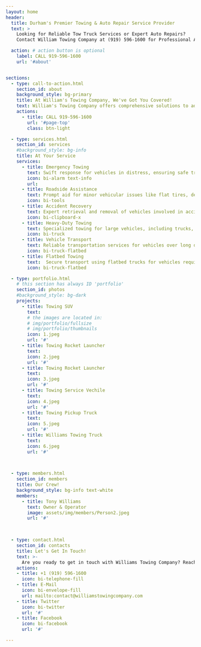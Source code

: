 ```yaml
---
layout: home
header:
  title: Durham's Premier Towing & Auto Repair Service Provider
  text: >
    Looking for Reliable Tow Truck Services or Expert Auto Repairs?
    Contact William Towing Company at (919) 596-1600 for Professional Assistance Today!

  action: # action button is optional
    label: CALL 919-596-1600
    url: '#about'


sections:
  - type: call-to-action.html
    section_id: about
    background_style: bg-primary
    title: At William's Towing Company, We've Got You Covered!
    text: William's Towing Company offers comprehensive solutions to address all your vehicular needs swiftly and effectively. From emergency towing to reliable roadside assistance, our services are tailored to provide you with prompt and efficient assistance whenever you need it. Experience convenience and reliability with William's Towing Company – your trusted partner on the road!
    actions:
      - title: CALL 919-596-1600
        url: '#page-top'
        class: btn-light

  - type: services.html
    section_id: services
    #background_style: bg-info
    title: At Your Service
    services:
      - title: Emergency Towing
        text: Swift response for vehicles in distress, ensuring safe transport to a designated location.
        icon: bi-alarm text-info
        url: 
      - title: Roadside Assistance
        text: Prompt aid for minor vehicular issues like flat tires, dead batteries, or locked-out situations.
        icon: bi-tools
      - title: Accident Recovery
        text: Expert retrieval and removal of vehicles involved in accidents, ensuring swift and safe recovery operations.
        icon: bi-clipboard-x
      - title: Heavy-Duty Towing
        text: Specialized towing for large vehicles, including trucks, buses, and construction equipment, with precision and care.
        icon: bi-truck
      - title: Vehicle Transport
        text: Reliable transportation services for vehicles over long distances or to specific destinations, ensuring secure and timely delivery.
        icon: bi-truck-flatbed
      - title: Flatbed Towing
        text:  Secure transport using flatbed trucks for vehicles requiring gentle handling or long-distance travel.
        icon: bi-truck-flatbed

  - type: portfolio.html
    # this section has always ID 'portfolio'
    section_id: photos
    #background_style: bg-dark
    projects:
      - title: Towing SUV
        text: 
        # the images are located in:
        # img/portfolio/fullsize
        # img/portfolio/thumbnails
        icon: 1.jpeg
        url: '#'
      - title: Towing Rocket Launcher
        text: 
        icon: 2.jpeg
        url: '#'
      - title: Towing Rocket Launcher
        text: 
        icon: 3.jpeg
        url: '#'
      - title: Towing Service Vechile
        text: 
        icon: 4.jpeg
        url: '#'
      - title: Towing Pickup Truck
        text: 
        icon: 5.jpeg
        url: '#'
      - title: Williams Towing Truck
        text: 
        icon: 6.jpeg
        url: '#'

  

  - type: members.html
    section_id: members
    title: Our Crew!
    background_style: bg-info text-white
    members:
      - title: Tony Williams
        text: Owner & Operator
        image: assets/img/members/Person2.jpeg
        url: '#'

      

  - type: contact.html
    section_id: contacts
    title: Let's Get In Touch!
    text: >-
      Are you ready to get in touch with Williams Towing Company? Reach out to us for swift and reliable service!Whether you need immediate assistance or want to discuss your towing needs further, we're here to help. Give us a call or shoot us an email, and our dedicated team will promptly respond to your inquiry. Let Williams Towing Company be your trusted partner on the road!
    actions:
    - title: +1 (919) 596-1600 
      icon: bi-telephone-fill
    - title: E-Mail
      icon: bi-envelope-fill
      url: mailto:contact@williamstowingcompany.com
    - title: Twitter
      icon: bi-twitter
      url: '#'
    - title: Facebook
      icon: bi-facebook
      url: '#'

---
```

